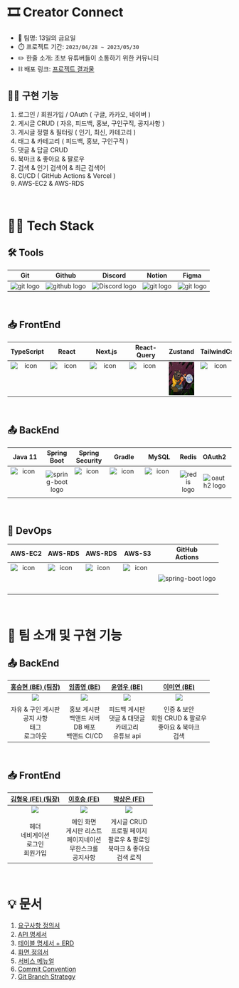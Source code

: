 # 🎞️ Creator Connect
+ 👀 팀명: 13일의 금요일
+ ⏱️ 프로젝트 기간: `2023/04/28 ~ 2023/05/30`
+ ✏️ 한줄 소개: 초보 유튜버들이 소통하기 위한 커뮤니티
+ ⛓️ 배포 링크: [프로젝트 결과물](https://www.hard-coding.com)

## 🧑‍💻 구현 기능
1. 로그인 / 회원가입 / OAuth ( 구글, 카카오, 네이버 )
2. 게시글 CRUD ( 자유, 피드백, 홍보, 구인구직, 공지사항 )
3. 게시글 정렬 & 필터링 ( 인기, 최신, 카테고리 )
4. 태그 & 카테고리 ( 피드백, 홍보, 구인구직 )
5. 댓글 & 답글 CRUD
6. 북마크 & 좋아요 & 팔로우
7. 검색 & 인기 검색어 & 최근 검색어
8. CI/CD ( GitHub Actions & Vercel )
9. AWS-EC2 & AWS-RDS

<br />

# 🧑‍💻 Tech Stack
## 🛠️ Tools
| Git | Github | Discord | Notion | Figma |
| :---: | :---: | :---: |:---: | :---: |
| <img alt="git logo" src="https://git-scm.com/images/logos/logomark-orange@2x.png" width="65" height="65" > | <img alt="github logo" src="https://github.githubassets.com/images/modules/logos_page/GitHub-Mark.png" width="65" height="65"> | <img alt="Discord logo" src="https://assets-global.website-files.com/6257adef93867e50d84d30e2/62595384e89d1d54d704ece7_3437c10597c1526c3dbd98c737c2bcae.svg" height="60" width="60"> |<img alt="git logo" src="https://upload.wikimedia.org/wikipedia/commons/4/45/Notion_app_logo.png" width="65" height="65" > | <img alt="git logo" src="https://global-uploads.webflow.com/62014002185c7b256316ef63/6255a05bbf787538f4c6ee5b_-gV7pV6f_400x400.png" width="65" height="65" > |

<br />

## 📥 FrontEnd

| TypeScript | React | Next.js | React-Query | Zustand | TailwindCss | Vercel |
|:---:|:---:|:---:|:---:|:---:|:---:|:---:|
| <div style="display: flex; align-items: flex-start;"><img src="https://techstack-generator.vercel.app/ts-icon.svg" alt="icon" width="75" height="75" /></div> | <div style="display: flex; align-items: flex-start;"><img src="https://camo.githubusercontent.com/cbb0ed4ed73eb0bdf880019fe4fd13e0e0b0812435f11ac0d920c8f523a8d8d0/68747470733a2f2f74656368737461636b2d67656e657261746f722e76657263656c2e6170702f72656163742d69636f6e2e737667" alt="icon" width="75" height="75" /></div> | <div style="display: flex; align-items: flex-start;"><img src="https://github.com/1-blue/1-blue.github.io/assets/63289318/0072f3a5-bf9d-4d9a-9015-4b2653ea1d02" alt="icon" width="75" height="75" /></div> | <div style="display: flex; align-items: flex-start;"><img src="https://seeklogo.com/images/R/react-query-logo-1340EA4CE9-seeklogo.com.png" alt="icon" width="75" height="75" /></div> | <div style="display: flex; align-items: flex-start;"><img src="https://raw.githubusercontent.com/github/explore/990a9efe0b9529eca38ca9e081bc7a97b18dff45/topics/zustand/zustand.png" alt="icon" width="75" height="75" /></div> | <div style="display: flex; align-items: flex-start;"><img src="https://avatars.githubusercontent.com/u/67109815?s=280&v=4" alt="icon" width="75" height="75" /></div> | <div style="display: flex; align-items: flex-start;"><img src="https://www.svgrepo.com/show/327408/logo-vercel.svg" alt="icon" width="75" height="75" /></div> |

<br />

## 📤 BackEnd

| Java 11 | Spring<br> Boot | Spring<br> Security | Gradle | MySQL | Redis | OAuth2 | JWT | thymeleaf |
| :---: | :---:  | :---: | :---: | :---: | :---: | :---: | :---: | :---: |
| <div style="display: flex; align-items: flex-start;"><img src="https://techstack-generator.vercel.app/java-icon.svg" alt="icon" width="65" height="65" /></div> | <img alt="spring-boot logo" src="https://t1.daumcdn.net/cfile/tistory/27034D4F58E660F616" width="65" height="65" > | <div style="display: flex; align-items: flex-start;"><img src="https://i1.daumcdn.net/thumb/C230x300/?fname=https://blog.kakaocdn.net/dn/dyxfnl/btrYLyp1cIz/fRRLDe0HXzKaaVA13kU0wK/img.png" alt="icon" width="65" height="65" /></div> | <div style="display: flex; align-items: flex-start;"><img src="https://static-00.iconduck.com/assets.00/file-type-light-gradle-icon-512x377-slv3rykw.png" alt="icon" width="65" height="65" /></div> | <div style="display: flex; align-items: flex-start;"><img src="https://techstack-generator.vercel.app/mysql-icon.svg" alt="icon" width="65" height="65" /></div> | <img alt="redis logo" src="https://www.vectorlogo.zone/logos/redis/redis-icon.svg" height="65" width="65" > |  <img alt="oauth2 logo" src="https://oauth.net/images/oauth-2-sm.png" height="65" width="65" > | <img alt="spring-boot logo" src="https://cdn.worldvectorlogo.com/logos/jwt-3.svg" width="65" height="65" > | <img alt="spring-boot logo" src="https://www.thymeleaf.org/images/thymeleaf.png" width="65" height="65" > |

<br />

## 🚀 DevOps

| AWS-EC2 | AWS-RDS | AWS-RDS | AWS-S3 | GitHub <br /> Actions | 
| :---: | :---: | :---: | :---: | :---: |
| <div style="display: flex; align-items: flex-start;"><img src="https://www.javainuse.com/ec2logo.jpg" alt="icon" width="65" height="65" /></div> | <div style="display: flex; align-items: flex-start;"><img src="https://img1.daumcdn.net/thumb/R1280x0/?scode=mtistory2&fname=https%3A%2F%2Fblog.kakaocdn.net%2Fdn%2Fbg4h1z%2FbtrgnqWVpqZ%2FiO4dXPP1VAzPcjKyS1MA60%2Fimg.png" alt="icon" width="65" height="65" /></div> | <div style="display: flex; align-items: flex-start;"><img src="https://cdn.freebiesupply.com/logos/thumbs/2x/aws-codedeploy-logo.png" alt="icon" width="65" height="65" /></div> | <div style="display: flex; align-items: flex-start;"><img src="https://cdn-blog.lawrencemcdaniel.com/wp-content/uploads/2021/01/30083957/aws-s3-logo.png" alt="icon" width="65" height="65" /></div> | <img alt="spring-boot logo" src="https://avatars.githubusercontent.com/u/44036562?s=280&v=4" width="65" height="65" > |

<br />

# 📌 팀 소개 및 구현 기능

## 📤 BackEnd

|[홍승현 (BE) (팀장)](https://github.com/seunghyun711)|[임종영 (BE)](https://github.com/lim3873)|[윤영우 (BE)](https://github.com/happy-camel)|[이미연 (BE)](https://github.com/leemiyeonn)|
|:--:|:--:|:--:|:--:|
|<img src='https://i.seadn.io/gcs/files/e4e9629ca074948f38931ee4c344d633.png?auto=format&dpr=1&w=1000' width='150'>|<img src='https://i.seadn.io/gcs/files/13b5cc7f3a80e1aa3d7254d8f8941b93.png?auto=format&dpr=1&w=1000' width='150'/>|<img src='https://i.seadn.io/gcs/files/f30af51922e097acc859bfe284009546.png?auto=format&dpr=1&w=1000' width='150'/>|<img src='https://i.seadn.io/gcs/files/f545699de367582580325bb5870c8fed.png?auto=format&dpr=1&w=1000' width='150'/>|
|자유 & 구인 게시판 <br /> 공지 사항 <br /> 태그 <br /> 로그아웃 | 홍보 게시판 <br /> 백앤드 서버 <br /> DB 배포 <br /> 백앤드 CI/CD | 피드백 게시판 <br /> 댓글 & 대댓글 <br /> 카테고리 <br /> 유튜브 api | 인증 & 보안 <br /> 회원 CRUD & 팔로우 <br /> 좋아요 & 북마크 <br /> 검색 |

<br />

## 📥 FrontEnd

|[김형욱 (FE) (팀장)](https://github.com/Kadesti)|[이호승 (FE)](https://github.com/leekoby)|[박상은 (FE)](https://github.com/1-blue)|
|:--:|:--:|:--:|
|<img src='https://i.seadn.io/gcs/files/b5c08609cd81625da48fd25c75e27b9f.png?auto=format&dpr=1&w=1000' width='150'/>|<img src='https://i.seadn.io/gcs/files/0da231071a4ca1a3c305884e31b48ff0.png?auto=format&dpr=1&w=1000' width='150'/>|<img src='https://i.seadn.io/gcs/files/3e1ab16d7d65395a7cfde72e24a90698.png?auto=format&dpr=1&w=1000' width='150'/>|
|헤더 <br /> 네비게이션 <br /> 로그인 <br /> 회원가입|메인 화면 <br /> 게시판 리스트 <br /> 페이지네이션 <br /> 무한스크롤 <br /> 공지사항|게시글 CRUD <br/> 프로필 페이지 <br/> 팔로우 & 팔로잉 <br /> 북마크 & 좋아요 <br /> 검색 로직 |

<br />

# 💡 문서
1. [요구사항 정의서](https://docs.google.com/spreadsheets/d/1jxEzFm5AWrKZUcNSUWP9KveuJsD1YfrdaPoQd-U-w7w/edit?usp=sharing)
2. [API 명세서](https://youtube-community.gitbook.io/youtube-community/)
3. [테이블 명세서 + ERD](https://dbdiagram.io/d/644f4bc0dca9fb07c44b79e3)
4. [화면 정의서](https://www.notion.so/codestates/74768ff38b3044e19f56fc0a4836b23b)
5. [서비스 메뉴얼](https://www.notion.so/codestates/5f81b2a8f9c74ba7bdae616f46dd378b?v=ec51e24bbb7e48389129c508081eb106&p=29157ae17f2547f98f34aace666ef170&pm=s)
6. [Commit Convention](https://github.com/codestates-seb/seb43_main_013/wiki/%F0%9F%93%9C-Commit-Convention-%F0%9F%93%9C)
7. [Git Branch Strategy](https://github.com/codestates-seb/seb43_main_013/wiki/%F0%9F%94%96-Git-Branch-Strategy-%F0%9F%94%96)
